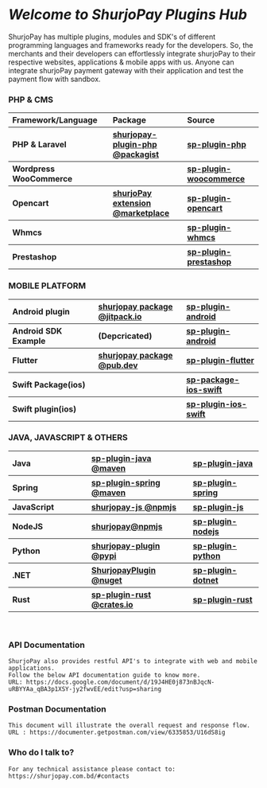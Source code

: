 # <i>Welcome to ShurjoPay Plugins Hub</i>

ShurjoPay has multiple plugins, modules and SDK's of different programming languages and frameworks ready for the developers. So, the merchants and their developers can effortlessly integrate shurjoPay to their respective websites, applications & mobile apps with us. Anyone can integrate shurjoPay payment gateway with their application and test the payment flow with sandbox.

<section  class="docs-section" id="item-2-1">
					<h3>PHP & CMS</h3>
					<table  class="table plugin" >
						<thead align="left">
							<tr>
							<th  width="333px" scope="col">Framework/Language</th>
							<th width="333px" scope="col">Package</th>
							<th width="333px" scope="col">Source</th>
							</tr>
						</thead>
						<tbody align="left">
						<tr  id="item-2-2">
							<th scope="row" >PHP &  Laravel</th>
							<th><a class="table_link" href="https://packagist.org/packages/shurjomukhi/shurjopay-plugin-php" target="_blank">shurjopay-plugin-php @packagist</a></th>
							<th><a class="table_link" href="https://github.com/shurjopay-plugins/sp-plugin-php" target="_blank">sp-plugin-php</a></th>
							</tr>
	<tr>
							<th scope="row">Wordpress WooCommerce</th>
							<th><a class="table_link" href="#" target="_blank"></a></th>
							<th><a class="table_link" href="https://github.com/shurjopay-plugins/sp-woocommerce" target="_blank"> sp-plugin-woocommerce</a></th>
							</tr>
							<tr>
							<th scope="row">Opencart</th>
							<th><a class="table_link" href="https://www.opencart.com/index.php?route=marketplace/extension/info&extension_id=44413&filter_search=shurjopay" target="_blank">shurjoPay extension @marketplace</a></th>
							<th><a class="table_link" href="https://github.com/shurjopay-plugins/sp-plugin-opencart" target="_blank">sp-plugin-opencart</a></th>
							</tr>
							<tr>
							<th scope="row">Whmcs</th>
							<th><a class="table_link" href="#" target="_blank"></a></th>
							<th><a class="table_link" href="https://github.com/shurjopay-plugins/sp-plugin-whmcs" target="_blank">sp-plugin-whmcs</a></th>
							</tr>
							<tr>
							<th scope="row">Prestashop</th>
							<th><a class="table_link" href="#" target="_blank"></a></th>
							<th><a class="table_link" href="https://github.com/shurjopay-plugins/sp-plugin-prestashop" target="_blank">sp-plugin-prestashop</a></th>
							</tr>
						</tbody>
						</table>
						<!-- mobile -->
						<h3 id="item-2-2"  >MOBILE PLATFORM</h3>
					<table class="table plugin" >
						<tbody align="left">
								<tr>
							<th width="333px" scope="row">Android plugin</th>
							<th width="333px" ><a class="table_link" href="https://github.com/shurjopay-plugins/sp-plugin-android" target="_blank">shurjopay package @jitpack.io</a></th>
							<th width="333px"><a class="table_link" href="https://github.com/shurjopay-plugins/sp-plugin-android">sp-plugin-android</a></th>
							</tr>
							<tr>
							<th width="333px" scope="row">Android SDK Example</th>
							<th width="333px" >(Depcricated)</th>
							<th width="333px"><a class="table_link" href="https://github.com/shurjopay-plugins/sp-plugin-android" target="_blank">sp-plugin-android</a></th>
							</tr>
    						<tr>
    						<th scope="row">Flutter</th>
    						<th><a class="table_link" href="https://pub.dev/packages/shurjopay" target="_blank">shurjopay package @pub.dev</a></th>
    						<th id="item-2-3"><a class="table_link" href="https://github.com/shurjopay-plugins/sp-plugin-flutter" target="_blank">sp-plugin-flutter</a></th>
    						</tr>
    						<tr >
    						<th scope="row">Swift Package(ios)</th>
    						<th><a class="table_link" href="#" target="_blank"></a></th>
    						<th><a class="table_link" href="https://github.com/shurjopay-plugins/sp-package-ios-swift" target="_blank">sp-package-ios-swift</a></th>
    						</tr>
							<tr >
    						<th scope="row">Swift plugin(ios)</th>
    						<th><a class="table_link" href="#" target="_blank"></a></th>
    						<th><a class="table_link" href="https://github.com/shurjopay-plugins/sp-plugin-ios-swift" target="_blank">sp-plugin-ios-swift</a></th>
    						</tr>
    					</tbody>
    					</table>
    				<!-- Java -->
    				<h3 >JAVA, JAVASCRIPT & OTHERS</h3>
    				<table  class="table plugin" >
    					<tbody align="left">
    						<tr>
    						<th width="333px" scope="row" >Java</th>
    						<th width="333px" id="item-2-4"><a class="table_link" href="https://mvnrepository.com/artifact/bd.com.shurjomukhi/sp-plugin-java" target="_blank">sp-plugin-java @maven</a></th>
    						<th width="333px"><a class="table_link" href="https://github.com/shurjopay-plugins/sp-plugin-java" target="_blank">sp-plugin-java</a></th>
    						</tr>
    						<tr>
    						<th    scope="row">Spring</th>
    						<th><a class="table_link" href="https://mvnrepository.com/artifact/bd.com.shurjomukhi/sp-plugin-spring" target="_blank">sp-plugin-spring @maven</a></th>
    						<th><a class="table_link" href="https://github.com/shurjopay-plugins/sp-plugin-spring" target="_blank">sp-plugin-spring</a></th>
    						</tr>
    					<tr>
    						<th scope="row">JavaScript</th>
    						<th><a class="table_link" href="https://www.npmjs.com/package/shurjopay-js" target="_blank">shurjopay-js @npmjs</a></th>
    						<th><a class="table_link" href="https://github.com/shurjopay-plugins/sp-plugin-js" target="_blank">sp-plugin-js</a></th>
    						</tr>
    						<tr>
    						<th scope="row">NodeJS</th>
    						<th><a class="table_link" href="https://www.npmjs.com/package/shurjopay" target="_blank">shurjopay@npmjs</a></th>
    						<th><a class="table_link" href="https://github.com/shurjopay-plugins/sp-plugin-nodejs" target="_blank">sp-plugin-nodejs</a></th>
    						</tr>
    						<tr>
    						<th scope="row">Python</th>
    						<th><a class="table_link" href="https://pypi.org/project/shurjopay-plugin/" target="_blank" >shurjopay-plugin @pypi</a></th>
    						<th><a class="table_link" href="https://github.com/shurjopay-plugins/sp-plugin-python" target="_blank">sp-plugin-python</a></th>
    						</tr>
    						<tr>
    						<th scope="row">.NET</th>
    						<th><a class="table_link" href="https://www.nuget.org/packages/ShurjopayPlugin" target="_blank">ShurjopayPlugin @nuget</a></th>
    						<th><a class="table_link" href="https://github.com/shurjopay-plugins/sp-plugin-dotnet" target="_blank">sp-plugin-dotnet</a></th>
    						</tr>
    						<tr>
    						<th scope="row">Rust</th>
    						<th><a class="table_link" href="https://crates.io/crates/shurjopay-plugin" target="_blank">sp-plugin-rust @crates.io</a></th>
    						<th><a class="table_link" href="https://github.com/shurjopay-plugins/sp-plugin-rust" target="_blank">sp-plugin-rust</a></th>
    						</tr>
    					</tbody>
    					</table>
    				</section>
<br>

### API Documentation

    ShurjoPay also provides restful API's to integrate with web and mobile applications.
    Follow the below API documentation guide to know more.
    URL: https://docs.google.com/document/d/19J4HE0j873nBJqcN-uRBYYAa_qBA3p1XSY-jy2fwvEE/edit?usp=sharing

### Postman Documentation

    This document will illustrate the overall request and response flow.
    URL : https://documenter.getpostman.com/view/6335853/U16dS8ig

### Who do I talk to?

    For any technical assistance please contact to: https://shurjopay.com.bd/#contacts
